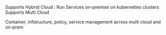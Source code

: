 Supports Hybrid Cloud : Run Services on-premise on kuberneties clusters
Supports Multi Cloud

Container, infstructure, policy, service management across multi cloud and on-prem
